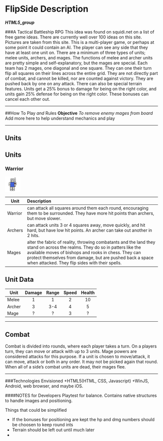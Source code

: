 # FlipSide Description
***HTML5_group***

###A Tactical Battleship RPG
This idea was found on squidi.net on a list of free game ideas. 
There are currently well over 100 ideas on this site. Pictures are taken from this site. 
This is a multi-player game, or perhaps at some point it could contain an AI. The player can 
see any side that they have at least one unit on. There are a minimum of three types of units; 
melee units, archers, and mages. The functions of melee and archer units are pretty simple and 
self-explanatory, but the mages are special. Each team has 2 mages, one diagonal and one square. 
They can one their turn flip all squares on their lines across the entire grid. They are not 
directly part of combat, and cannot be killed, nor are counted against victory. They are pushed 
back by one on any attack. There can also be special terrain features. Units get a 25% bonus to 
damage for being on the right color, and units gain 25% defense for being on the right color. 
These bonuses can cancel each other out.

---

##How To Play *and* Rules
 **Objective**   _To remove enemy mages from board_ 
 Add more here to help understand mechanics and play


---
## Units

## Units

### Warrior
![warrior sprite](https://github.com/byui-acm/HTML5_group/blob/master/imgs/warrior.png "Warrior Sprite")


| Unit          | Description    |
| ------------- |:-------------|
| Warrior     | can attack all squares around them each round, encouraging them to be surrounded. They have more hit points than archers, but move slower. |
| Archers   | can attack units 3 or 4 squares away, move quickly, and hit hard, but have low hit points. An archer can take out another in 2 hits. |
| Mages     | alter the fabric of reality, throwing combatants and the land they stand on across the realms. They do so in patters like the available moves of bishops and rooks in chess. They can protect themselves from damage, but are pushed back a space when attacked. They flip sides with their spells. |

## Unit Data
|Unit            | Damage | Range  | Speed  | Health | 
|--------------- |:------:|:------:|:------:|:------:|
| Melee          | 1      | 1      | 2      | 10     |
| Archer         | 3      | 3-4    | 4      | 5      |
| Mage           | ?      | ?      | 3      | ?      |

---

## Combat
Combat is divided into rounds, where each player takes a turn. 
On a players turn, they can move or attack with up to 3 units. 
Mage powers are considered attacks for this purpose. If a unit is 
chosen to move/attack, it can move, attack or both in any order. 
It may not be picked again that round. When all of a side’s combat 
units are dead, their mages flee.



---
###Technologies Envisioned
+HTML5(HTML, CSS, Javascript)
+WinJS, Android, web browser, and maybe iOS.

####NOTES for Developers
Playtest for balance.
Contains native structures to handle images and positioning.

Things that could be  simplified
* If the bonuses for positioning are kept the hp and dmg numbers should be choosen to keep round ints
* Terrain should be left out until much later
* 
